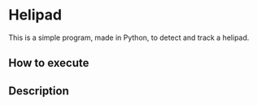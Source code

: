 # Helipad

This is a simple program, made in Python, to detect and track a helipad. 

## How to execute

## Description
